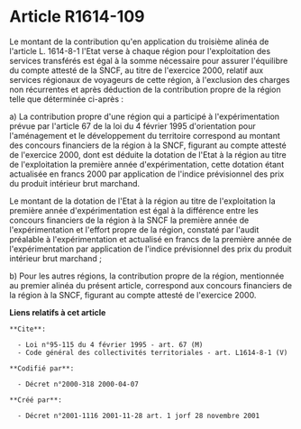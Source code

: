 # Article R1614-109

Le montant de la contribution qu'en application du troisième alinéa de l'article L. 1614-8-1 l'Etat verse à chaque région
pour l'exploitation des services transférés est égal à la somme nécessaire pour assurer l'équilibre du compte attesté de la
SNCF, au titre de l'exercice 2000, relatif aux services régionaux de voyageurs de cette région, à l'exclusion des charges non
récurrentes et après déduction de la contribution propre de la région telle que déterminée ci-après :

a) La contribution propre d'une région qui a participé à l'expérimentation prévue par l'article 67 de la loi du 4 février
1995 d'orientation pour l'aménagement et le développement du territoire correspond au montant des concours financiers de la
région à la SNCF, figurant au compte attesté de l'exercice 2000, dont est déduite la dotation de l'Etat à la région au titre
de l'exploitation la première année d'expérimentation, cette dotation étant actualisée en francs 2000 par application de
l'indice prévisionnel des prix du produit intérieur brut marchand.

Le montant de la dotation de l'Etat à la région au titre de l'exploitation la première année d'expérimentation est égal à la
différence entre les concours financiers de la région à la SNCF la première année de l'expérimentation et l'effort propre de
la région, constaté par l'audit préalable à l'expérimentation et actualisé en francs de la première année de
l'expérimentation par application de l'indice prévisionnel des prix du produit intérieur brut marchand ;

b) Pour les autres régions, la contribution propre de la région, mentionnée au premier alinéa du présent article, correspond
aux concours financiers de la région à la SNCF, figurant au compte attesté de l'exercice 2000.

**Liens relatifs à cet article**

	**Cite**:

	  - Loi n°95-115 du 4 février 1995 - art. 67 (M)
	  - Code général des collectivités territoriales - art. L1614-8-1 (V)

	**Codifié par**:

	  - Décret n°2000-318 2000-04-07

	**Créé par**:

	  - Décret n°2001-1116 2001-11-28 art. 1 jorf 28 novembre 2001
